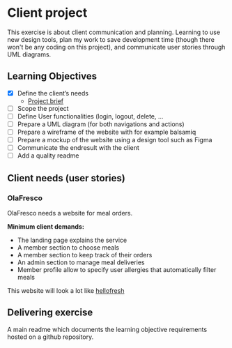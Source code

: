 # Client project

This exercise is about client communication and planning. Learning to use new design tools, plan my work to save development time (though there won't be any coding on this project), and communicate user stories through UML diagrams.

## Learning Objectives

- [x] Define the client’s needs
  * [Project brief](https://www.canva.com/design/DAEnW5Zv9-E/Uhn8j7tLrGG_zhIDm485hg/watch?utm_content=DAEnW5Zv9-E&utm_campaign=designshare&utm_medium=link&utm_source=publishsharelink)
- [ ] Scope the project
- [ ] Define User functionalities (login, logout, delete, ...
- [ ] Prepare a UML diagram (for both navigations and actions)
- [ ] Prepare a wireframe of the website with for example balsamiq
- [ ] Prepare a mockup of the website using a design tool such as Figma
- [ ] Communicate the endresult with the client
- [ ] Add a quality readme

## Client needs (user stories)

### OlaFresco

OlaFresco needs a website for meal orders.

**Minimum client demands:**
* The landing page explains the service
* A member section to choose meals
* A member section to keep track of their orders
* An admin section to manage meal deliveries
* Member profile allow to specify user allergies that automatically filter meals

This website will look a lot like [hellofresh](https://www.hellofresh.be/?locale=nl-BE)

## Delivering exercise

A main readme which documents the learning objective requirements hosted on a github repository.


